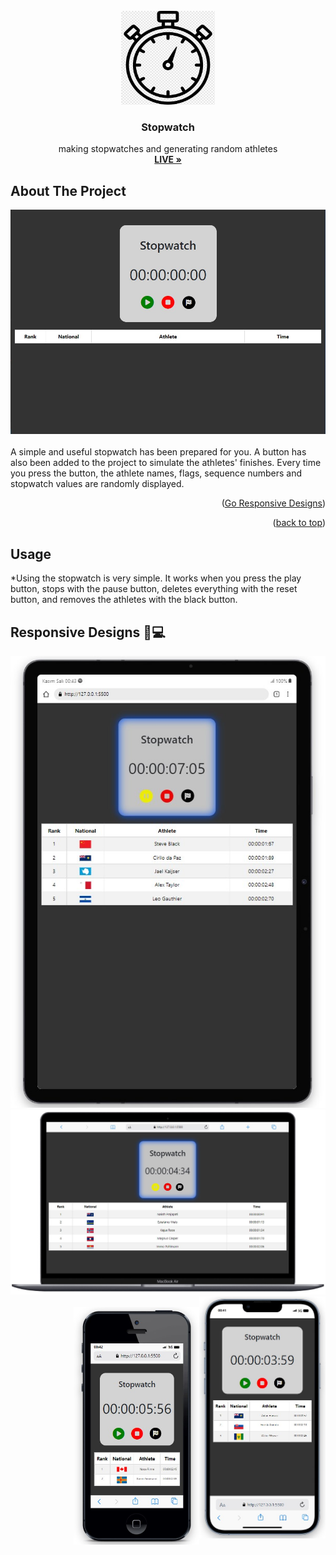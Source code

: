 <br />
<div align="center" id="readme-top">
  <a href="#">
    <img src="./assent/stopwatch.png" alt="Logo" width="150" height="150">
  </a>




  <h3 align="center">Stopwatch</h3>

  <p align="center">
   making stopwatches and generating random athletes
    <br />
    <a href="https://vercel.com/mehmet-dogans-projects/stopwatch"><strong>LIVE »</strong></a>
    <br />
  </p>
</div>

<!-- ABOUT THE PROJECT -->
## About The Project
<img src="./assent/Screenshot_5.jpg" >
<br>
<br>
A simple and useful stopwatch has been prepared for you. A button has also been added to the project to simulate the athletes' finishes. Every time you press the button, the athlete names, flags, sequence numbers and stopwatch values are randomly displayed.<br>

<p align="right">(<a href="#responsive">Go Responsive Designs</a>)</p>
<p align="right">(<a href="#readme-top">back to top</a>)</p>


## Usage
*Using the stopwatch is very simple. It works when you press the play button, stops with the pause button, deletes everything with the reset button, and removes the athletes with the black button. <br>

## Responsive Designs 📲💻
<!-- Responsive Designs -->
<div align="center" id="responsive" width="100%">
    <img src="./assent/Screenshot_2.jpg"><br>
    <img src="./assent/Screenshot_3.jpg"><br>
    <img src="./assent/Screenshot_4.jpg" width="40%" align="right" alt="mobile"><br>
    <img src="./assent/Screenshot_1.jpg" width="40%" align="right" alt="mobile"><br>
</div>